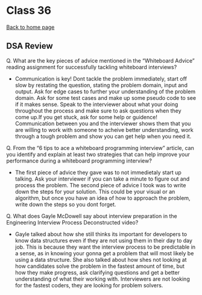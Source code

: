 # Class 36

[Back to home page](../README.md)

## DSA Review

Q. What are the key pieces of advice mentioned in the “Whiteboard Advice” reading assignment for successfully tackling whiteboard interviews?

- Communication is key! Dont tackle the problem immediately, start off slow by restating the question, stating the problem domain, input and output. Ask for edge cases to further your understanding of the problem domain. Ask for some test cases and make up some pseudo code to see if it makes sense. Speak to the interviewer about what your doing throughout the process and make sure to ask questions when they come up.If you get stuck, ask for some help or guidence! Communication between you and the interviewer shows them that you are willing to work with someone to acheive better understanding, work through a tough problem and show you can get help when you need it.

Q. From the “6 tips to ace a whiteboard programming interview” article, can you identify and explain at least two strategies that can help improve your performance during a whiteboard programming interview?

- The first piece of advice they gave was to not immedietaly start up talking. Ask your interviewer if you can take a minute to figure out and process the problem. The second piece of advice I took was to write down the steps for your solution. This could be your visual or an algorithm, but once you have an idea of how to approach the problem, write down the steps so you dont forget.

Q. What does Gayle McDowell say about interview preparation in the Engineering Interview Process Deconstructed video?

- Gayle talked about how she still thinks its important for developers to know data structures even if they are not using them in their day to day job. This is because they want the interview process to be predictable in a sense, as in knowing your gonna get a problem that will most likely be using a data structure. She also talked about how shes not looking at how candidates solve the problem in the fastest amount of time, but how they make progress, ask clarifying questions and get a better understanding of what their working with. Interviewers are not looking for the fastest coders, they are looking for problem solvers.
